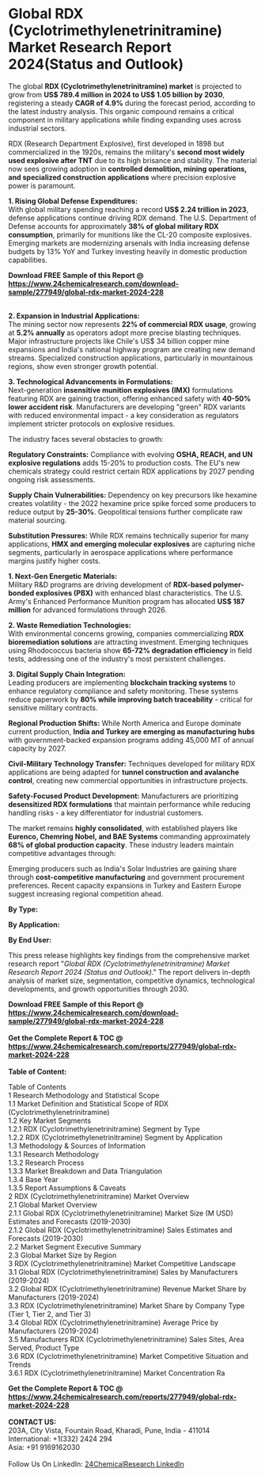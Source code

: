<h1>Global RDX (Cyclotrimethylenetrinitramine) Market Research Report 2024(Status and Outlook)</h1><p>The global <strong>RDX (Cyclotrimethylenetrinitramine) market</strong> is projected to grow from <strong>US$ 789.4 million in 2024 to US$ 1.05 billion by 2030</strong>, registering a steady <strong>CAGR of 4.9%</strong> during the forecast period, according to the latest industry analysis. This organic compound remains a critical component in military applications while finding expanding uses across industrial sectors.</p><p>RDX (Research Department Explosive), first developed in 1898 but commercialized in the 1920s, remains the military's <strong>second most widely used explosive after TNT</strong> due to its high brisance and stability. The material now sees growing adoption in <strong>controlled demolition, mining operations, and specialized construction applications</strong> where precision explosive power is paramount.</p><p><strong>1. Rising Global Defense Expenditures:</strong><br>
With global military spending reaching a record <strong>US$ 2.24 trillion in 2023</strong>, defense applications continue driving RDX demand. The U.S. Department of Defense accounts for approximately <strong>38% of global military RDX consumption</strong>, primarily for munitions like the CL-20 composite explosives. Emerging markets are modernizing arsenals with India increasing defense budgets by 13% YoY and Turkey investing heavily in domestic production capabilities.</p><div><b>Download FREE Sample of this Report @ 
            <a href="https://www.24chemicalresearch.com/download-sample/277949/global-rdx-market-2024-228">
            https://www.24chemicalresearch.com/download-sample/277949/global-rdx-market-2024-228</a></b></div><br><p><strong>2. Expansion in Industrial Applications:</strong><br>
The mining sector now represents <strong>22% of commercial RDX usage</strong>, growing at <strong>5.2% annually</strong> as operators adopt more precise blasting techniques. Major infrastructure projects like Chile's US$ 34 billion copper mine expansions and India's national highway program are creating new demand streams. Specialized construction applications, particularly in mountainous regions, show even stronger growth potential.</p><p><strong>3. Technological Advancements in Formulations:</strong><br>
Next-generation <strong>insensitive munition explosives (IMX)</strong> formulations featuring RDX are gaining traction, offering enhanced safety with <strong>40-50% lower accident risk</strong>. Manufacturers are developing "green" RDX variants with reduced environmental impact - a key consideration as regulators implement stricter protocols on explosive residues.</p><p>The industry faces several obstacles to growth:</p><p><strong>Regulatory Constraints:</strong> Compliance with evolving <strong>OSHA, REACH, and UN explosive regulations</strong> adds 15-20% to production costs. The EU's new chemicals strategy could restrict certain RDX applications by 2027 pending ongoing risk assessments.</p><p><strong>Supply Chain Vulnerabilities:</strong> Dependency on key precursors like hexamine creates volatility - the 2022 hexamine price spike forced some producers to reduce output by <strong>25-30%</strong>. Geopolitical tensions further complicate raw material sourcing.</p><p><strong>Substitution Pressures:</strong> While RDX remains technically superior for many applications, <strong>HMX and emerging molecular explosives</strong> are capturing niche segments, particularly in aerospace applications where performance margins justify higher costs.</p><p><strong>1. Next-Gen Energetic Materials:</strong><br>
Military R&amp;D programs are driving development of <strong>RDX-based polymer-bonded explosives (PBX)</strong> with enhanced blast characteristics. The U.S. Army's Enhanced Performance Munition program has allocated <strong>US$ 187 million</strong> for advanced formulations through 2026.</p><p><strong>2. Waste Remediation Technologies:</strong><br>
With environmental concerns growing, companies commercializing <strong>RDX bioremediation solutions</strong> are attracting investment. Emerging techniques using Rhodococcus bacteria show <strong>65-72% degradation efficiency</strong> in field tests, addressing one of the industry's most persistent challenges.</p><p><strong>3. Digital Supply Chain Integration:</strong><br>
Leading producers are implementing <strong>blockchain tracking systems</strong> to enhance regulatory compliance and safety monitoring. These systems reduce paperwork by <strong>80% while improving batch traceability</strong> - critical for sensitive military contracts.</p><p><strong>Regional Production Shifts:</strong> While North America and Europe dominate current production, <strong>India and Turkey are emerging as manufacturing hubs</strong> with government-backed expansion programs adding 45,000 MT of annual capacity by 2027.</p><p><strong>Civil-Military Technology Transfer:</strong> Techniques developed for military RDX applications are being adapted for <strong>tunnel construction and avalanche control</strong>, creating new commercial opportunities in infrastructure projects.</p><p><strong>Safety-Focused Product Development:</strong> Manufacturers are prioritizing <strong>desensitized RDX formulations</strong> that maintain performance while reducing handling risks - a key differentiator for industrial customers.</p><p>The market remains <strong>highly consolidated</strong>, with established players like <strong>Eurenco, Chemring Nobel, and BAE Systems</strong> commanding approximately <strong>68% of global production capacity</strong>. These industry leaders maintain competitive advantages through:</p><p>Emerging producers such as India's Solar Industries are gaining share through <strong>cost-competitive manufacturing</strong> and government procurement preferences. Recent capacity expansions in Turkey and Eastern Europe suggest increasing regional competition ahead.</p><p><strong>By Type:</strong></p><p><strong>By Application:</strong></p><p><strong>By End User:</strong></p><p>This press release highlights key findings from the comprehensive market research report "<em>Global RDX (Cyclotrimethylenetrinitramine) Market Research Report 2024 (Status and Outlook)</em>." The report delivers in-depth analysis of market size, segmentation, competitive dynamics, technological developments, and growth opportunities through 2030.</p><div><b>Download FREE Sample of this Report @ 
            <a href="https://www.24chemicalresearch.com/download-sample/277949/global-rdx-market-2024-228">
            https://www.24chemicalresearch.com/download-sample/277949/global-rdx-market-2024-228</a></b></div><br><div><b>Get the Complete Report & TOC @ 
            <a href="https://www.24chemicalresearch.com/reports/277949/global-rdx-market-2024-228">
            https://www.24chemicalresearch.com/reports/277949/global-rdx-market-2024-228</a></b></div><br>
            <b>Table of Content:</b><p>Table of Contents<br />
1 Research Methodology and Statistical Scope<br />
1.1 Market Definition and Statistical Scope of RDX (Cyclotrimethylenetrinitramine)<br />
1.2 Key Market Segments<br />
1.2.1 RDX (Cyclotrimethylenetrinitramine) Segment by Type<br />
1.2.2 RDX (Cyclotrimethylenetrinitramine) Segment by Application<br />
1.3 Methodology & Sources of Information<br />
1.3.1 Research Methodology<br />
1.3.2 Research Process<br />
1.3.3 Market Breakdown and Data Triangulation<br />
1.3.4 Base Year<br />
1.3.5 Report Assumptions & Caveats<br />
2 RDX (Cyclotrimethylenetrinitramine) Market Overview<br />
2.1 Global Market Overview<br />
2.1.1 Global RDX (Cyclotrimethylenetrinitramine) Market Size (M USD) Estimates and Forecasts (2019-2030)<br />
2.1.2 Global RDX (Cyclotrimethylenetrinitramine) Sales Estimates and Forecasts (2019-2030)<br />
2.2 Market Segment Executive Summary<br />
2.3 Global Market Size by Region<br />
3 RDX (Cyclotrimethylenetrinitramine) Market Competitive Landscape<br />
3.1 Global RDX (Cyclotrimethylenetrinitramine) Sales by Manufacturers (2019-2024)<br />
3.2 Global RDX (Cyclotrimethylenetrinitramine) Revenue Market Share by Manufacturers (2019-2024)<br />
3.3 RDX (Cyclotrimethylenetrinitramine) Market Share by Company Type (Tier 1, Tier 2, and Tier 3)<br />
3.4 Global RDX (Cyclotrimethylenetrinitramine) Average Price by Manufacturers (2019-2024)<br />
3.5 Manufacturers RDX (Cyclotrimethylenetrinitramine) Sales Sites, Area Served, Product Type<br />
3.6 RDX (Cyclotrimethylenetrinitramine) Market Competitive Situation and Trends<br />
3.6.1 RDX (Cyclotrimethylenetrinitramine) Market Concentration Ra</p><div><b>Get the Complete Report & TOC @ 
            <a href="https://www.24chemicalresearch.com/reports/277949/global-rdx-market-2024-228">
            https://www.24chemicalresearch.com/reports/277949/global-rdx-market-2024-228</a></b></div><br><b>CONTACT US:</b><br>
            203A, City Vista, Fountain Road, Kharadi, Pune, India - 411014<br>
            International: +1(332) 2424 294<br>
            Asia: +91 9169162030 <br><br>
            Follow Us On LinkedIn: <a href="https://www.linkedin.com/company/24chemicalresearch/">24ChemicalResearch LinkedIn</a>